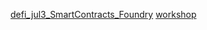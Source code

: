 
[defi_jul3_SmartContracts_Foundry](https://github.com/BlockchainDeveloper009/defi_jul3_SmartContracts_Foundry)
[workshop](https://github.com/kmjones1979/full-stack-dapp-workshop)